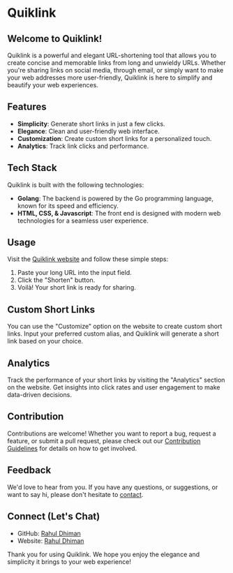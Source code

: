 # Quiklink

## Welcome to Quiklink!

Quiklink is a powerful and elegant URL-shortening tool that allows you to create concise and memorable links from long and unwieldy URLs. Whether you're sharing links on social media, through email, or simply want to make your web addresses more user-friendly, Quiklink is here to simplify and beautify your web experiences.

## Features

- **Simplicity**: Generate short links in just a few clicks.
- **Elegance**: Clean and user-friendly web interface.
- **Customization**: Create custom short links for a personalized touch.
- **Analytics**: Track link clicks and performance.

## Tech Stack

Quiklink is built with the following technologies:

- **Golang**: The backend is powered by the Go programming language, known for its speed and efficiency.
- **HTML, CSS, & Javascript**: The front end is designed with modern web technologies for a seamless user experience.

## Usage

Visit the [Quiklink website](https://quiklink.site/) and follow these simple steps:

1. Paste your long URL into the input field.
2. Click the "Shorten" button.
3. Voilà! Your short link is ready for sharing.

## Custom Short Links

You can use the "Customize" option on the website to create custom short links. Input your preferred custom alias, and Quiklink will generate a short link based on your choice.

## Analytics

Track the performance of your short links by visiting the "Analytics" section on the website. Get insights into click rates and user engagement to make data-driven decisions.

## Contribution

Contributions are welcome! Whether you want to report a bug, request a feature, or submit a pull request, please check out our [Contribution Guidelines](CONTRIBUTING.md) for details on how to get involved.

## Feedback

We'd love to hear from you. If you have any questions, or suggestions, or want to say hi, please don't hesitate to [contact](mailto:rahul-dhiman@outlook.com).

## Connect (Let's Chat)

- GitHub: [Rahul Dhiman](https://github.com/RahulDhiman93/)
- Website: [Rahul Dhiman](https://rahuldhiman93.github.io/Portfolio/)

Thank you for using Quiklink. We hope you enjoy the elegance and simplicity it brings to your web experience!
